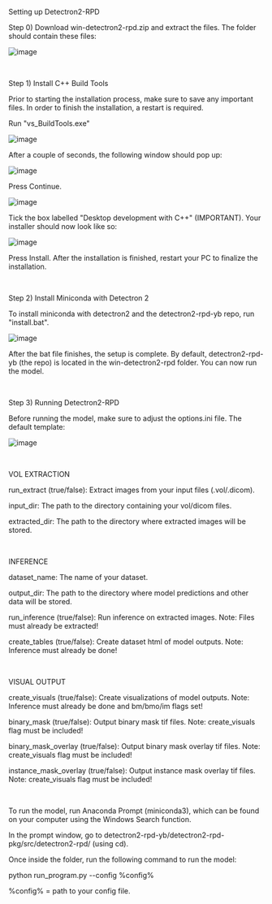 Setting up Detectron2-RPD

Step 0) Download win-detectron2-rpd.zip and extract the files. The folder should contain these files:

![image](https://user-images.githubusercontent.com/46503967/160225009-ac18eb72-a13b-4f2a-994d-77e91c6fa977.png)

&nbsp;

Step 1) Install C++ Build Tools

Prior to starting the installation process, make sure to save any important files. In order to finish the installation, a restart is required.

Run "vs_BuildTools.exe"

![image](https://user-images.githubusercontent.com/46503967/145657344-e8cf16ae-2ae4-4baf-a9f4-2637251c42eb.png)

After a couple of seconds, the following window should pop up:

![image](https://user-images.githubusercontent.com/46503967/145657320-eb1907d6-dcff-45ee-b1e8-a8f4d1b01e3e.png)

Press Continue.

![image](https://user-images.githubusercontent.com/46503967/145657130-10c828ef-679b-4f5d-98af-00a91e26ba81.png)

Tick the box labelled "Desktop development with C++" (IMPORTANT). Your installer should now look like so:

![image](https://user-images.githubusercontent.com/46503967/145657439-e145402a-dc26-4279-8705-1a2834fba5f4.png)

Press Install. After the installation is finished, restart your PC to finalize the installation.

&nbsp;

Step 2) Install Miniconda with Detectron 2

To install miniconda with detectron2 and the detectron2-rpd-yb repo, run "install.bat".

![image](https://user-images.githubusercontent.com/46503967/160224875-8200344f-0515-4464-bca4-e72d65446004.png)

After the bat file finishes, the setup is complete. By default, detectron2-rpd-yb (the repo) is located in the win-detectron2-rpd folder. You can now run the model.

&nbsp;

Step 3) Running Detectron2-RPD

Before running the model, make sure to adjust the options.ini file. The default template:

![image](https://user-images.githubusercontent.com/46503967/160223848-b1763ea4-6114-45cf-a17b-5425ca2de618.png)

&nbsp;

VOL EXTRACTION

run_extract (true/false): Extract images from your input files (.vol/.dicom).

input_dir: The path to the directory containing your vol/dicom files.

extracted_dir: The path to the directory where extracted images will be stored.

&nbsp;

INFERENCE

dataset_name: The name of your dataset.

output_dir: The path to the directory where model predictions and other data will be stored.

run_inference (true/false): Run inference on extracted images. Note: Files must already be extracted!

create_tables (true/false): Create dataset html of model outputs. Note: Inference must already be done!

&nbsp;

VISUAL OUTPUT

create_visuals (true/false): Create visualizations of model outputs. Note: Inference must already be done and bm/bmo/im flags set!

binary_mask (true/false): Output binary mask tif files. Note: create_visuals flag must be included!

binary_mask_overlay (true/false): Output binary mask overlay tif files. Note: create_visuals flag must be included!

instance_mask_overlay (true/false): Output instance mask overlay tif files. Note: create_visuals flag must be included!

&nbsp;

To run the model, run Anaconda Prompt (miniconda3), which can be found on your computer using the Windows Search function.

In the prompt window, go to detectron2-rpd-yb/detectron2-rpd-pkg/src/detectron2-rpd/ (using cd).

Once inside the folder, run the following command to run the model:

python run_program.py  --config %config%

%config% = path to your config file.